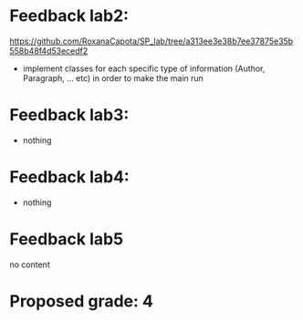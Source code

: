 # Feedback lab2:
https://github.com/RoxanaCapota/SP_lab/tree/a313ee3e38b7ee37875e35b558b48f4d53ecedf2

- implement classes for each specific type of information (Author, Paragraph, ... etc) in order to make the main run


# Feedback lab3:
- nothing

# Feedback lab4:
- nothing

# Feedback lab5
no content

# Proposed grade: 4

